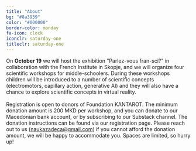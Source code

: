 ```yaml
---
title: "About"
bg: "#8a3939"
color: "#000000"
border-color: monday
fa-icon: clock
iconclr: saturday-one
titleclr: saturday-one
---
```


<div class="info-box">
  <p>
On <b>October 19</b> we will host the exhibition "Parlez-vous fran-sci?" in collaboration with the French Institute in Skopje, and we will organize four scientific workshops for middle-schoolers. During these workshops children will be introduced to a number of scientific concepts (electromotors, capillary action, generative AI) and they will also have a chance to explore scientific concepts in virtual reality. <br><br> Registration is open to donors of Foundation KANTAROT. The minimum donation amount is 200 MKD per workshop, and you can donate to our Macedonian bank account, or by subscribing to our Substack channel. The donation instructions can be found via our registration page. Please reach out to us (<a href="mailto:naukazadeca@gmail.com">naukazadeca@gmail.com</a>) if you cannot afford the donation amount, we will be happy to accommodate you. Spaces are limited, so hurry up!
  </p>
</div>